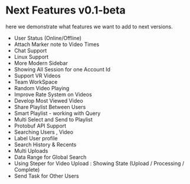<!--
{
	"nav_order": 4
}
-->

# Next Features v0.1-beta

here we demonstrate what features we want to add to next versions.

- User Status (Online/Offline)
- Attach Marker note to Video Times
- Chat Support
- Linux Support
- More Modern Sidebar
- Showing All Session for one Account Id
- Support VR Videos
- Team WorkSpace
- Random Video Playing
- Improve Rate System on Videos
- Develop Most Viewed Video
- Share Playlist Between Users
- Smart Playlist - working with Query
- Multi Select and Send to Playlist
- Protobuf API Support
- Searching Users , Video
- Label User profile
- Search History & Recents
- Multi Uploads
- Data Range for Global Search
- Using Steper for Video Upload : Showing State (Upload / Processing / Complete)
- Send Task for Other Users
